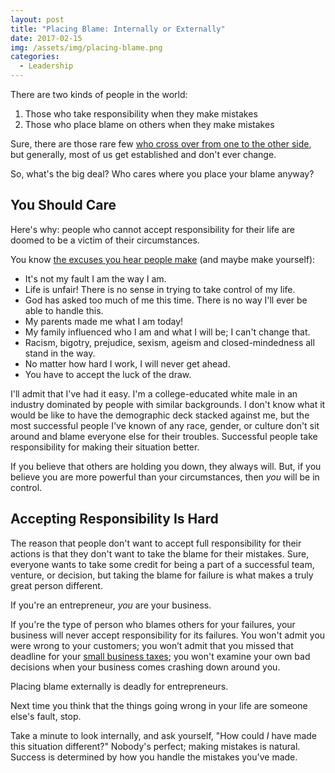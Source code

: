 ```yaml
---
layout: post
title: "Placing Blame: Internally or Externally"
date: 2017-02-15
img: /assets/img/placing-blame.png
categories: 
  - Leadership
---
```


There are two kinds of people in the world:

1.  Those who take responsibility when they make mistakes
2.  Those who place blame on others when they make mistakes

Sure, there are those rare few [who cross over from one to the other side](http://www.sixwise.com/newsletters/06/05/24/how-to-take-responsibility--amp-stop-blaming-others-even-if-others-are-to-blame.htm), but generally, most of us get established and don't ever change.

So, what's the big deal? Who cares where you place your blame anyway? 

## You Should Care
Here's why: people who cannot accept responsibility for their life are doomed to be a victim of their circumstances.

You know [the excuses you hear people make](http://www.livestrong.com/article/14698-accepting-personal-responsibility/#ixzz20T3d24Is) (and maybe make yourself):

*   It's not my fault I am the way I am.
*   Life is unfair! There is no sense in trying to take control of my life.
*   God has asked too much of me this time. There is no way I'll ever be able to handle this.
*   My parents made me what I am today!
*   My family influenced who I am and what I will be; I can't change that.
*   Racism, bigotry, prejudice, sexism, ageism and closed-mindedness all stand in the way.
*   No matter how hard I work, I will never get ahead.
*   You have to accept the luck of the draw.

I'll admit that I've had it easy. I'm a college-educated white male in an industry dominated by people with similar backgrounds. I don't know what it would be like to have the demographic deck stacked against me, but the most successful people I've known of any race, gender, or culture don't sit around and blame everyone else for their troubles. Successful people take responsibility for making their situation better.

If you believe that others are holding you down, they always will. But, if you believe you are more powerful than your circumstances, then _you_ will be in control. 

## Accepting Responsibility Is Hard

The reason that people don't want to accept full responsibility for their actions is that they don't want to take the blame for their mistakes. Sure, everyone wants to take some credit for being a part of a successful team, venture, or decision, but taking the blame for failure is what makes a truly great person different.

If you're an entrepreneur, _you_ are your business.

If you're the type of person who blames others for your failures, your business will never accept responsibility for its failures. You won't admit you were wrong to your customers; you won’t admit that you missed that deadline for your [small business taxes](https://turbotax.intuit.com/small-business-taxes/); you won't examine your own bad decisions when your business comes crashing down around you.

Placing blame externally is deadly for entrepreneurs.

Next time you think that the things going wrong in your life are someone else's fault, stop.

Take a minute to look internally, and ask yourself, "How could _I_ have made this situation different?" Nobody's perfect; making mistakes is natural. Success is determined by how you handle the mistakes you've made.
